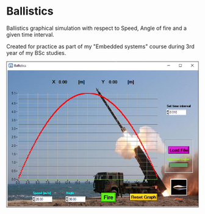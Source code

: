 # Ballistics
Ballistics graphical simulation with respect to Speed, Angle of fire and a given time interval.

Created for practice as part of my "Embedded systems" course during 3rd year of my BSc studies.

![Screenshot](bal.png)

